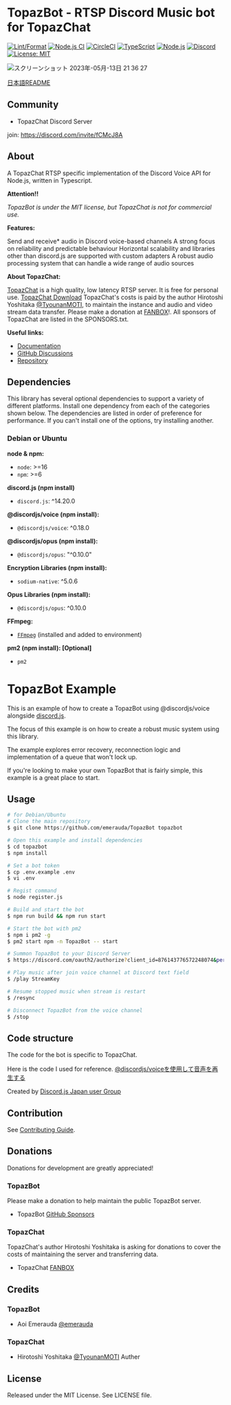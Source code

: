 ﻿# TopazBot - RTSP Discord Music bot for TopazChat

[![Lint/Format](https://github.com/emerauda/TopazBot/actions/workflows/lint.yml/badge.svg)](https://github.com/emerauda/TopazBot/actions/workflows/lint.yml)
[![Node.js CI](https://github.com/emerauda/TopazBot/actions/workflows/node.js.yml/badge.svg)](https://github.com/emerauda/TopazBot/actions/workflows/node.js.yml)
[![CircleCI](https://circleci.com/gh/emerauda/TopazBot/tree/main.svg?style=svg)](https://circleci.com/gh/emerauda/TopazBot/tree/main)
[![TypeScript](https://img.shields.io/badge/TypeScript-007ACC?style=flat&logo=typescript&logoColor=white)](https://www.typescriptlang.org/)
[![Node.js](https://img.shields.io/badge/Node.js-22.x-green.svg)](https://nodejs.org/)
[![Discord](https://img.shields.io/badge/Discord-Bot-5865F2?style=flat&logo=discord&logoColor=white)](https://discord.com/)
[![License: MIT](https://img.shields.io/badge/License-MIT-yellow.svg)](https://opensource.org/licenses/MIT)

![スクリーンショット 2023年-05月-13日 21 36 27](https://github.com/emerauda/TopazBot/assets/35634920/d95514b6-7993-4a35-ba02-c0f5736eb20a)

[日本語README](./README-JP.md)

## Community

- TopazChat Discord Server

join: https://discord.com/invite/fCMcJ8A

## About

A TopazChat RTSP specific implementation of the Discord Voice API for Node.js, written in Typescript.

**Attention!!**

_TopazBot is under the MIT license, but TopazChat is not for commercial use._

**Features:**

Send and receive\* audio in Discord voice-based channels
A strong focus on reliability and predictable behaviour
Horizontal scalability and libraries other than discord.js are supported with custom adapters
A robust audio processing system that can handle a wide range of audio sources

**About TopazChat:**

[TopazChat](https://github.com/TopazChat/TopazChat)
is a high quality, low latency RTSP server. It is free for personal use.
[TopazChat Download](https://booth.pm/ja/items/1752066)
TopazChat's costs is paid by the author Hirotoshi Yoshitaka [@TyounanMOTI](https://github.com/TyounanMOTI),
to maintain the instance and audio and video stream data transfer.
Please make a donation at [FANBOX](https://tyounanmoti.fanbox.cc/)!.
All sponsors of TopazChat are listed in the SPONSORS.txt.

**Useful links:**

- [Documentation](https://emerauda.github.io/TopazBot)
- [GitHub Discussions](https://github.com/emerauda/TopazBot/discussions)
- [Repository](https://github.com/emerauda/TopazBot)

## Dependencies

This library has several optional dependencies to support a variety
of different platforms. Install one dependency from each of the
categories shown below. The dependencies are listed in order of
preference for performance. If you can't install one of the options,
try installing another.

### Debian or Ubuntu

**node & npm:**

- `node`: >=16
- `npm`: >=6

**discord.js (npm install)**

- `discord.js`: ^14.20.0

**@discordjs/voice (npm install):**

- `@discordjs/voice`: ^0.18.0

**@discordjs/opus (npm install):**

- `@discordjs/opus`: "^0.10.0"

**Encryption Libraries (npm install):**

- `sodium-native`: ^5.0.6

**Opus Libraries (npm install):**

- `@discordjs/opus`: ^0.10.0

**FFmpeg:**

- [`FFmpeg`](https://ffmpeg.org/) (installed and added to environment)

**pm2 (npm install): [Optional]**

- `pm2`

# TopazBot Example

This is an example of how to create a TopazBot using @discordjs/voice alongside [discord.js](https://github.com/discordjs/discord.js).

The focus of this example is on how to create a robust music system using this library.

The example explores error recovery, reconnection logic and implementation of a queue that won't lock up.

If you're looking to make your own TopazBot that is fairly simple, this example is a great place to start.

## Usage

```bash
# for Debian/Ubuntu
# Clone the main repository
$ git clone https://github.com/emerauda/TopazBot topazbot

# Open this example and install dependencies
$ cd topazbot
$ npm install

# Set a bot token
$ cp .env.example .env
$ vi .env

# Regist command
$ node register.js

# Build and start the bot
$ npm run build && npm run start

# Start the bot with pm2
$ npm i pm2 -g
$ pm2 start npm -n TopazBot -- start

# Summon TopazBot to your Discord Server
$ https://discord.com/oauth2/authorize?client_id=876143776572248074&permissions=2150631424&integration_type=0&scope=bot

# Play music after join voice channel at Discord text field
$ /play StreamKey

# Resume stopped music when stream is restart
$ /resync

# Disconnect TopazBot from the voice channel
$ /stop
```

## Code structure

The code for the bot is specific to TopazChat.

Here is the code I used for reference. [@discordjs/voiceを使用して音声を再生する](https://scrapbox.io/discordjs-japan/%E9%9F%B3%E5%A3%B0%E3%82%92%E5%86%8D%E7%94%9F%E3%81%99%E3%82%8B)

Created by [Discord.js Japan user Group](https://scrapbox.io/discordjs-japan/)

## Contribution

See [Contributing Guide](https://github.com/emerauda/topazbot/blob/main/.github/CONTRIBUTING.md).

## Donations

Donations for development are greatly appreciated!

### TopazBot

Please make a donation to help maintain the public TopazBot server.

- TopazBot [GitHub Sponsors](https://github.com/sponsors/ROZ-MOFUMOFU-ME?o=sd&sc=t)

### TopazChat

TopazChat's author Hirotoshi Yoshitaka is asking for donations to cover the costs of maintaining the server and transferring data.

- TopazChat [FANBOX](https://tyounanmoti.fanbox.cc/)

## Credits

### TopazBot

- Aoi Emerauda [@emerauda](https://github.com/emerauda)

### TopazChat

- Hirotoshi Yoshitaka [@TyounanMOTI](https://github.com/TyounanMOTI) Auther

## License

Released under the MIT License. See LICENSE file.
